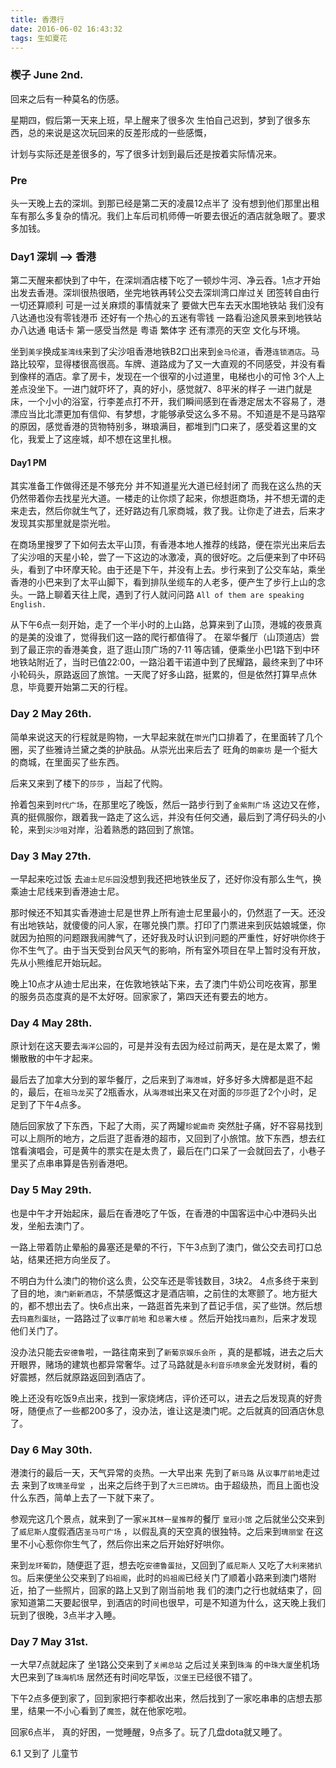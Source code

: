 ```yaml
---
title: 香港行
date: 2016-06-02 16:43:32
tags: 生如夏花
---
```


### 楔子 June 2nd.
回来之后有一种莫名的伤感。

星期四，假后第一天来上班，早上醒来了很多次 生怕自己迟到，梦到了很多东西，总的来说是这次玩回来的反差形成的一些感慨，

计划与实际还是差很多的，写了很多计划到最后还是按着实际情况来。

### Pre

头一天晚上去的深圳。到那已经是第二天的凌晨12点半了
没有想到他们那里出租车有那么多复杂的情况。我们上车后司机师傅一听要去很近的酒店就急眼了。要求多加钱。

### Day1 深圳 --> 香港

第二天醒来都快到了中午，在深圳酒店楼下吃了一顿炒牛河、净云吞。1点才开始出发去香港。深圳很热很晒，坐完地铁再转公交去深圳湾口岸过关 团签转自由行 一切还算顺利 可是一过关麻烦的事情就来了 要做大巴车去天水围地铁站 我们没有八达通也没有零钱港币 还好有一个热心的五迷有零钱 一路看沿途风景来到地铁站 办八达通 电话卡 第一感受当然是 粤语 繁体字 还有漂亮的天空 文化与环境。

坐到`美孚`换成`荃湾线`来到了尖沙咀香港地铁B2口出来到`金马伦道`，香港`连锁酒店`。马路比较窄，显得楼很高很高。车牌、道路成为了又一大直观的不同感受，并没有看到像样的酒店。拿了房卡，发现在一个很窄的小过道里，电梯也小的可怜 3个人上差点没坐下。一进门就吓坏了，真的好小，感觉就7、8平米的样子 一进门就是床，一个小小的浴室，行李差点打不开，我们瞬间感到在香港定居太不容易了，港漂应当比北漂更加有信仰、有梦想，才能够承受这么多不易。不知道是不是马路窄的原因，感觉香港的货物特别多，琳琅满目，都堆到门口来了，感受着这里的文化，我爱上了这座城，却不想在这里扎根。

#### Day1 PM
其实准备工作做得还是不够充分 并不知道星光大道已经封闭了 而我在这么热的天仍然带着你去找星光大道。一楼走的让你烦了起来，你想逛商场，并不想无谓的走来走去，然后你就生气了，还好路边有几家商城，救了我。让你走了进去，后来才发现其实那里就是崇光啦。

在商场里搜罗了下如何去太平山顶，有香港本地人推荐的线路，便在崇光出来后去了尖沙咀的天星小轮，尝了一下这边的冰激凌，真的很好吃。之后便来到了中环码头，看到了中环摩天轮。由于还是下午，并没有上去。步行来到了公交车站，乘坐香港的小巴来到了太平山脚下，看到排队坐缆车的人老多，便产生了步行上山的念头。一路上聊着天往上爬，遇到了行人就问问路 `All of them are speaking English.` 

从下午6点一刻开始，走了一个半小时的上山路，总算来到了山顶，港城的夜景真的是美的没谁了，觉得我们这一路的爬行都值得了。 在翠华餐厅（山顶道店）尝到了最正宗的香港美食，逛了逛山顶广场的7·11 等店铺，便乘坐小巴1路下到中环地铁站附近了，当时已值22:00，一路沿着干诺道中到了民耀路，最终来到了中环小轮码头，原路返回了旅馆。一天爬了好多山路，挺累的，但是依然打算早点休息，毕竟要开始第二天的行程。

### Day 2 May 26th.

简单来说这天的行程就是购物，一大早起来就在`崇光`门口排着了，在里面转了几个圈，买了些雅诗兰黛之类的护肤品。从崇光出来后去了 旺角的`朗豪坊` 是一个挺大的商城，在里面买了些东西。

后来又来到了楼下的`莎莎` ，当起了代购。

拎着包来到`时代广场`，在那里吃了晚饭，然后一路步行到了`金紫荆广场` 这边又在修，真的挺佩服你，跟着我一路走了这么远，并没有任何交通，最后到了湾仔码头的小轮，来到`尖沙咀`对岸，沿着熟悉的路回到了旅馆。

### Day 3 May 27th.

一早起来吃过饭 去`迪士尼乐园`没想到我还把地铁坐反了，还好你没有那么生气，换乘迪士尼线来到香港迪士尼。

那时候还不知其实香港迪士尼是世界上所有迪士尼里最小的，仍然逛了一天。还没有出地铁站，就傻傻的问人家，在哪兑换门票。打印了门票进来到灰姑娘城堡，你就因为拍照的问题跟我闹脾气了，还好我及时认识到问题的严重性，好好哄你终于你不生气了。由于当天受到台风天气的影响，所有室外项目在早上暂时没有开放，先从小熊维尼开始玩起。

晚上10点才从迪士尼出来，在佐敦地铁站下来，去了澳门牛奶公司吃夜宵，那里的服务员态度真的是不太好呀。回家家了，第四天还有要去的地方。

### Day 4 May 28th.
原计划在这天要去`海洋公园`的，可是并没有去因为经过前两天，是在是太累了，懒懒散散的中午才起来。

最后去了加拿大分到的翠华餐厅，之后来到了`海港城`，好多好多大牌都是逛不起的，最后，在`祖马龙`买了2瓶香水，从`海港城`出来又在对面的`莎莎`逛了2个小时，足足到了下午4点多。

随后回家放了下东西，下起了大雨，买了两罐`珍妮曲奇` 突然肚子痛，好不容易找到可以上厕所的地方，之后逛了逛香港的超市，又回到了小旅馆。放下东西，想去红馆看演唱会，可是黄牛的票实在是太贵了，最后在门口呆了一会就回去了，小巷子里买了点串串算是告别香港吧。

### Day 5 May 29th.

也是中午才开始起床，最后在香港吃了午饭，在香港的中国客运中心中港码头出发，坐船去澳门了。

一路上带着防止晕船的鼻塞还是晕的不行，下午3点到了澳门，做公交去司打口总站，结果还把方向坐反了。

不明白为什么澳门的物价这么贵，公交车还是零钱数目，3块2。
4点多终于来到了目的地，`澳门新新酒店`，不禁感慨这才是酒店嘛，之前住的太寒颤了。地方挺大的，都不想出去了。快6点出来，一路逛首先来到了苣记手信，买了些饼。然后想去`玛嘉烈蛋挞`，一路路过了`议事厅前地` 和`总署大楼` 。然后开始找`玛嘉烈`，后来才发现他们关门了。

没办法只能去`安德鲁`啦，一路往南来到了`新葡京娱乐会所` ，真的是都城，进去之后大开眼界，赌场的建筑也都异常奢华。过了马路就是`永利音乐喷泉`金光发财树，看的好震撼，然后就原路返回到酒店了。

晚上还没有吃饭9点出来，找到一家烧烤店，评价还可以，进去之后发现真的好贵呀，随便点了一些都200多了，没办法，谁让这是澳门呢。之后就真的回酒店休息了。

### Day 6 May 30th.

港澳行的最后一天，天气异常的炎热。一大早出来 先到了`新马路` 从`议事厅前地`走过去 来到了`玫瑰圣母堂 `，出来之后终于到了`大三巴牌坊`。由于超级热，而且上面也没什么东西，简单上去了一下就下来了。

参观完这几个景点，就来到了一家`米其林一星推荐`的餐厅 `皇冠小馆` 之后就坐公交来到了`威尼斯人`度假酒店`圣马可广场` ，以假乱真的天空真的很独特。之后来到`瑰丽堂` 在这里不小心惹你你生气了，然后你出来之后开始好好哄你。

来到`龙环葡韵`，随便逛了逛，想去吃`安德鲁蛋挞`，又回到了`威尼斯人` 又吃了`大利来猪扒包`。后来便坐公交来到了`妈祖阁`，此时的`妈祖阁`已经关门了顺着小路来到澳门塔附近，拍了一些照片，回家的路上又到了刚当前地 我
们的澳门之行也就结束了，回家知道第二天要起很早，到酒店的时间也很早，可是不知道为什么，这天晚上我们玩到了很晚，3点半才入睡。

### Day 7 May 31st.

一大早7点就起床了 坐1路公交来到了`关闸总站` 之后过关来到`珠海` 的`中珠大厦`坐机场大巴来到了`珠海机场` 居然还有时间吃早饭，`汉堡王`已经很不错了。

下午2点多便到家了，回到家把行李都收出来，然后找到了一家吃串串的店想去那里，结果一不小心看到了`魔签`，就在他家吃啦。

回家6点半， 真的好困，一觉睡醒，9点多了。玩了几盘dota就又睡了。

6.1
又到了 儿童节











